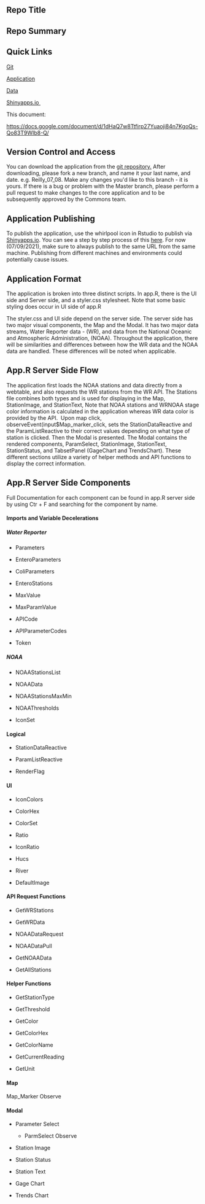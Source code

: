 Repo Title
---------------

Repo Summary
---------------

Quick Links
---------------

[Git](https://github.com/ChesapeakeCommons/JRAWidget_v2.0)

[Application](https://jamesriver.shinyapps.io/Riverwatch/)  

[Data](https://drive.google.com/drive/u/0/folders/1DsVJ0CLUZBJyEHH34rJhhjjJelVywnvn)

[Shinyapps.io ](https://www.shinyapps.io/)

This document:

https://docs.google.com/document/d/1dHaQ7w8Ttfirp27Yuaoji84n7KgoQs-Qo83T9WIb8-Q/

Version Control and Access 
---------------

You can download the application from the [git repository.](https://github.com/ChesapeakeCommons/JRAWidget_v2.0) After downloading, please fork a new branch, and name it your last name, and date. e.g. Reilly_07_08. Make any changes you'd like to this branch - it is yours. If there is a bug or problem with the Master branch, please perform a pull request to make changes to the core application and to be subsequently approved by the Commons team.

Application Publishing
---------------

To publish the application, use the whirlpool icon in Rstudio to publish via [Shinyapps.io](https://www.shinyapps.io/). You can see a step by step process of this [here](https://www.r-bloggers.com/2021/05/push-button-publishing-for-shiny-apps/). For now (07/09/2021), make sure to always publish to the same URL from the same machine. Publishing from different machines and environments could potentially cause issues.

Application Format
---------------

The application is broken into three distinct scripts. In app.R, there is the UI side and Server side, and a styler.css stylesheet. Note that some basic styling does occur in UI side of app.R

The styler.css and UI side depend on the server side. The server side has two major visual components, the Map and the Modal. It has two major data streams, Water Reporter data - (WR), and data from the National Oceanic and Atmospheric Administration, (NOAA). Throughout the application, there will be similarities and differences between how the WR data and the NOAA data are handled. These differences will be noted when applicable.

App.R Server Side Flow
---------------

The application first loads the NOAA stations and data directly from a webtable, and also requests the WR stations from the WR API. The Stations file combines both types and is used for displaying in the Map, StationImage, and StationText, Note that NOAA stations and WRNOAA stage color information is calculated in the application whereas WR data color is provided  by the API.  Upon map click, observeEvent(input$Map_marker_click, sets the StationDataReactive and the ParamListReactive to their correct values depending on what type of station is clicked. Then the Modal is presented. The Modal contains the rendered components, ParamSelect, StationImage, StationText, StationStatus, and TabsetPanel (GageChart and TrendsChart). These different sections utilize a variety of helper methods and API functions to display the correct information.

App.R Server Side Components
---------------

Full Documentation for each component can be found in app.R server side by using Ctr + F and searching for the component by name.

#### Imports and Variable Decelerations 

##### Water Reporter 

* Parameters

* EnteroParameters

* ColiParameters

* EnteroStations

* MaxValue

* MaxParamValue

* APICode

* APIParameterCodes

* Token

##### NOAA

* NOAAStationsList 

* NOAAData 

* NOAAStationsMaxMin

* NOAAThresholds

* IconSet

#### Logical 

* StationDataReactive

* ParamListReactive

* RenderFlag

#### UI 

* IconColors

* ColorHex

* ColorSet

* Ratio

* IconRatio

* Hucs

* River

* DefaultImage

#### API Request Functions 

* GetWRStations

* GetWRData

* NOAADataRequest

* NOAADataPull

* GetNOAAData

* GetAllStations

#### Helper Functions 

* GetStationType

* GetThreshold

* GetColor

* GetColorHex

* GetColorName

* GetCurrentReading

* GetUnit

#### Map 

Map_Marker Observe

#### Modal 

* Parameter Select

  * ParmSelect Observe

* Station Image 

* Station Status 

* Station Text

* Gage Chart 

* Trends Chart
